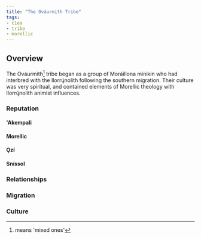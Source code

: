 ```yaml
---
title: "The Ováurmith Tribe"
tags:
- c1ea
- tribe
- morellic
---
```

## Overview
The Ováurmith[^1] tribe began as a group of Moráillona minikin who had interbred with the Ilorrų́nolith following the southern migration. Their culture was very spiritual, and contained elements of Morellic theology with Ilorrų́nolith animist influences.

### Reputation

#### 'Akempali


#### Morellic


#### Ǫzí


#### Sníssol


### Relationships

### Migration

### Culture

[^1]: means 'mixed ones'